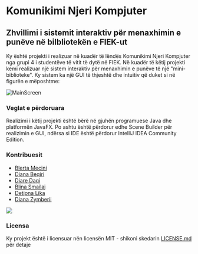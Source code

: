 # Komunikimi Njeri Kompjuter
## Zhvillimi i sistemit interaktiv për menaxhimin e punëve në bilbliotekën e FIEK-ut
Ky është projekti i realizuar në kuadër të lëndës Komunikimi Njeri Kompjuter nga grupi 4 i studentëve të vitit të dytë në FIEK. 
Në kuadër të këtij projekti kemi realizuar një sistem interaktiv për menaxhimin e punëve të një "mini-biblioteke". Ky sistem ka një GUI të thjeshtë dhe intuitiv që duket si në figurën e mëposhtme: 


![MainScreen](https://user-images.githubusercontent.com/74319048/126238320-07472fd9-ba9e-4c0d-9eac-e353406b0d87.jpg)



### Veglat e përdoruara
Realizimi i këtij projekti është bërë në gjuhën programuese Java dhe platformën JavaFX. 
Po ashtu është përdorur edhe Scene Builder për realizimin e GUI, ndërsa si IDE është përdorur IntelliJ IDEA Community Edition. 


### Kontribuesit
* [Blerta Mecini](https://github.com/BlertaMecini) 
* [Diana Beqiri](https://github.com/DianaBeqiri) 
* [Diare Daqi](https://github.com/DiareDaqi1) 
* [Blina Smailaj](https://github.com/BlinaSmailaj) 
* [Detjona Lika](https://github.com/DetjonaLika) 
* [Diana Zymberii](https://github.com/DianaZymberi) 

<a href = "https://github.com/BlertaMecini/Library-Management-System-KNK/graphs/contributors">
<img src = "https://contrib.rocks/image?repo=BlertaMecini/Library-Management-System-KNK"/>
</a>


### Licensa 
Ky projekt është i licensuar nën licensën MIT - shikoni skedarin [LICENSE.md](LICENSE.md) për detaje

